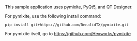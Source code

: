 This sample application uses pymixite, PyQt5, and QT Designer.

For pymixite, use the following install command:

    pip install git+https://github.com/DenalidTX/pymixite.git
    
For pymixite itself, go to https://github.com/Hexworks/pymixite

